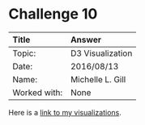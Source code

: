# Challenge 10

| Title        | Answer                     |
| :----------  | :------------------------  |
| Topic:       | D3 Visualization           |
| Date:        | 2016/08/13                 |
| Name:        | Michelle L. Gill           |
| Worked with: | None                       |

Here is a [link to my visualizations](http://htmlpreview.github.io/?https://raw.githubusercontent.com/mlgill/nyc16_ds8/tree/master/challenges/submissions/10-d3/michelle/index.html).